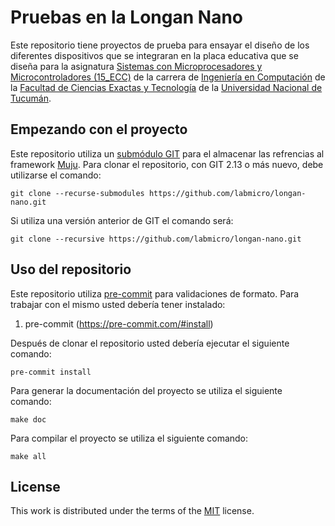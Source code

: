 # Pruebas en la Longan Nano

Este repositorio tiene proyectos de prueba para ensayar el diseño de los diferentes dispositivos que se integraran en la placa educativa que se diseña para la asignatura [Sistemas con Microprocesadores y Microcontroladores (15_ECC)](http://microprocesadores.unt.edu.ar/procesadores) de la carrera de [Ingeniería en Computación](https://www.facet.unt.edu.ar/ingcomputacion/) de la [Facultad de Ciencias Exactas y Tecnología](https://www.facet.unt.edu.ar/) de la [Universidad Nacional de Tucumán](http://unt.edu.ar/).

## Empezando con el proyecto

Este repositorio utiliza un [submódulo GIT](https://git-scm.com/book/es/v2/Herramientas-de-Git-Submódulos) para el almacenar las refrencias al framework [Muju](https://github.com/labmicro/muju). Para clonar el repositorio, con GIT 2.13 o más nuevo, debe utilizarse el comando:

```
git clone --recurse-submodules https://github.com/labmicro/longan-nano.git
```

Si utiliza una versión anterior de GIT el comando será:

```
git clone --recursive https://github.com/labmicro/longan-nano.git
```

## Uso del repositorio

Este repositorio utiliza [pre-commit](https://pre-commit.com) para validaciones de formato. Para trabajar con el mismo usted debería tener instalado:

1. pre-commit (https://pre-commit.com/#install)

Después de clonar el repositorio usted debería ejecutar el siguiente comando:

```
pre-commit install
```

Para generar la documentación del proyecto se utiliza el siguiente comando:

```
make doc

```

Para compilar el proyecto se utiliza el siguiente comando:

```
make all

```

## License

This work is distributed under the terms of the [MIT](https://spdx.org/licenses/MIT.html) license.
